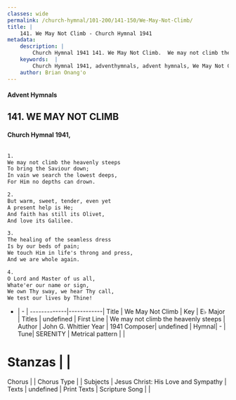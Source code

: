 ```yaml
---
classes: wide
permalink: /church-hymnal/101-200/141-150/We-May-Not-Climb/
title: |
    141. We May Not Climb - Church Hymnal 1941
metadata:
    description: |
        Church Hymnal 1941 141. We May Not Climb.  We may not climb the heavenly steeps  To bring the Saviour down;  In vain we search the lowest deeps,  For Him no depths can drown.  
    keywords:  |
        Church Hymnal 1941, adventhymnals, advent hymnals, We May Not Climb, We may not climb the heavenly steeps. 
    author: Brian Onang'o
---
```


#### Advent Hymnals
## 141. WE MAY NOT CLIMB
####  Church Hymnal 1941,

```txt

1.
We may not climb the heavenly steeps 
To bring the Saviour down; 
In vain we search the lowest deeps, 
For Him no depths can drown. 

2.
But warm, sweet, tender, even yet 
A present help is He; 
And faith has still its Olivet, 
And love its Galilee. 

3.
The healing of the seamless dress 
Is by our beds of pain; 
We touch Him in life's throng and press, 
And we are whole again. 

4.
O Lord and Master of us all, 
Whate'er our name or sign, 
We own Thy sway, we hear Thy call, 
We test our lives by Thine!


```

- |   -  |
-------------|------------|
Title | We May Not Climb |
Key | E♭ Major |
Titles | undefined |
First Line | We may not climb the heavenly steeps |
Author | John G. Whittier
Year | 1941
Composer| undefined |
Hymnal|  - |
Tune| SERENITY |
Metrical pattern | |
# Stanzas |  |
Chorus |  |
Chorus Type |  |
Subjects | Jesus Christ: His Love and Sympathy |
Texts | undefined |
Print Texts | 
Scripture Song |  |
    
